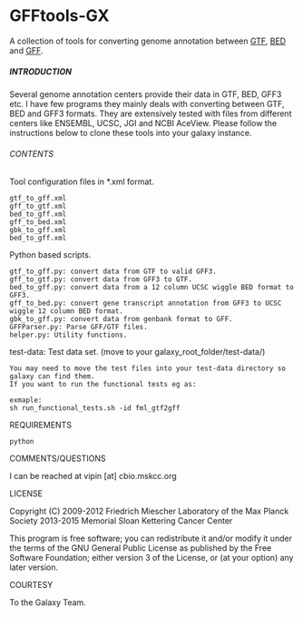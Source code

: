 GFFtools-GX 
===========

A collection of tools for converting genome annotation between [GTF](https://genome.ucsc.edu/FAQ/FAQformat.html#format4), [BED](https://genome.ucsc.edu/FAQ/FAQformat.html#format1) and [GFF](https://genome.ucsc.edu/FAQ/FAQformat.html#format3).

##### INTRODUCTION

Several genome annotation centers provide their data in GTF, BED, GFF3 etc. I have few programs 
they mainly deals with converting between GTF, BED and GFF3 formats. They are extensively tested 
with files from different centers like ENSEMBL, UCSC, JGI and NCBI AceView. Please follow the 
instructions below to clone these tools into your galaxy instance.

###### CONTENTS

Tool configuration files in *.xml format. 

    gtf_to_gff.xml
    gff_to_gtf.xml
    bed_to_gff.xml
    gff_to_bed.xml
    gbk_to_gff.xml
    bed_to_gff.xml
    
Python based scripts. 

    gtf_to_gff.py: convert data from GTF to valid GFF3.
    gff_to_gtf.py: convert data from GFF3 to GTF.
    bed_to_gff.py: convert data from a 12 column UCSC wiggle BED format to GFF3.
    gff_to_bed.py: convert gene transcript annotation from GFF3 to UCSC wiggle 12 column BED format.
    gbk_to_gff.py: convert data from genbank format to GFF. 
    GFFParser.py: Parse GFF/GTF files.  
    helper.py: Utility functions.

test-data: Test data set. (move to your galaxy_root_folder/test-data/)
    
    You may need to move the test files into your test-data directory so galaxy can find them. 
    If you want to run the functional tests eg as: 

    exmaple: 
    sh run_functional_tests.sh -id fml_gtf2gff

REQUIREMENTS

    python 

COMMENTS/QUESTIONS 

I can be reached at vipin [at] cbio.mskcc.org 

LICENSE

Copyright (C) 2009-2012 Friedrich Miescher Laboratory of the Max Planck Society
              2013-2015 Memorial Sloan Kettering Cancer Center

This program is free software; you can redistribute it and/or modify
it under the terms of the GNU General Public License as published by
the Free Software Foundation; either version 3 of the License, or
(at your option) any later version.

COURTESY

To the Galaxy Team.

